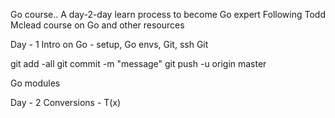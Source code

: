 Go course..
A day-2-day learn process to become Go expert
Following Todd Mclead course on Go and other resources

Day - 1
Intro on Go - setup, Go envs, Git, ssh Git

git add -all
git commit -m "message"
git push -u origin master

Go modules

Day - 2
Conversions - T(x)
